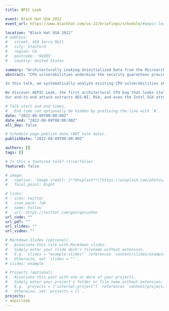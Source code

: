 ```yaml
---
title: ÆPIC Leak

event: Black Hat USA 2022
event_url: https://www.blackhat.com/us-22/briefings/schedule/#aepic-leak-architecturally-leaking-uninitialized-data-from-the-microarchitecture-26559

location: "Black Hat USA 2022"
# address:
#   street: 450 Serra Mall
#   city: Stanford
#   region: CA
#   postcode: '94305'
#   country: United States

summary: "Architecturally Leaking Uninitialized Data from the Microarchitecture."
abstract: "CPU vulnerabilities undermine the security guarantees provided by software- and hardware-security improvements. While the discovery of transient-execution attacks increased the interest in CPU vulnerabilities on a microarchitectural level, architectural CPU vulnerabilities are still understudied.

In this talk, we systematically analyze existing CPU vulnerabilities showing that CPUs suffer from vulnerabilities whose root causes match with those in complex software. We show that transient-execution attacks and architectural vulnerabilities often arise from the same type of bug and identify the blank spots. Investigating the blank spots, we focus on architecturally improperly initialized data locations.

We discover AEPIC Leak, the first architectural CPU bug that leaks stale data from the microarchitecture without using a side channel. AEPIC Leak works on all recent Sunny-Cove-based Intel CPUs (i.e., Ice Lake and Alder Lake) and does not require hyperthreading enabled. It architecturally leaks stale data incorrectly returned by reading undefined APIC-register ranges. AEPIC Leak samples data transferred between the L2 and last-level cache, including SGX enclave data, from the superqueue. We target data in use, e.g., register values and memory loads, as well as data at rest, e.g., SGX-enclave data pages. Even if AEPIC Leak is a sampling-based attack, we introduce techniques to precisely influence from which page and offset the attack leaks from.
Our end-to-end attack extracts AES-NI, RSA, and even the Intel SGX attestation keys from enclaves within a few seconds. We discuss mitigations and conclude that the only short-term mitigations for AEPIC Leak are to disable APIC MMIO or not rely on SGX."

# Talk start and end times.
#   End time can optionally be hidden by prefixing the line with `#`.
date: "2022-08-09T00:00:00Z"
date_end: "2022-08-09T00:00:00Z"
all_day: false

# Schedule page publish date (NOT talk date).
publishDate: "2022-08-09T00:00:00Z"

authors: []
tags: []

# Is this a featured talk? (true/false)
featured: false

# image:
#   caption: 'Image credit: [**Unsplash**](https://unsplash.com/photos/bzdhc5b3Bxs)'
#   focal_point: Right

# links:
# - icon: twitter
#   icon_pack: fab
#   name: Follow
#   url: https://twitter.com/georgecushen
url_code: ""
url_pdf: ""
url_slides: ""
url_video: ""

# Markdown Slides (optional).
#   Associate this talk with Markdown slides.
#   Simply enter your slide deck's filename without extension.
#   E.g. `slides = "example-slides"` references `content/slides/example-slides.md`.
#   Otherwise, set `slides = ""`.
# slides: example

# Projects (optional).
#   Associate this post with one or more of your projects.
#   Simply enter your project's folder or file name without extension.
#   E.g. `projects = ["internal-project"]` references `content/project/deep-learning/index.md`.
#   Otherwise, set `projects = []`.
projects:
- aepicleak
---
```


<!-- {{% callout note %}}
Click on the **Slides** button above to view the built-in slides feature.
{{% /callout %}}

Slides can be added in a few ways:

- **Create** slides using Wowchemy's [*Slides*](https://wowchemy.com/docs/managing-content/#create-slides) feature and link using `slides` parameter in the front matter of the talk file
- **Upload** an existing slide deck to `static/` and link using `url_slides` parameter in the front matter of the talk file
- **Embed** your slides (e.g. Google Slides) or presentation video on this page using [shortcodes](https://wowchemy.com/docs/writing-markdown-latex/).

Further event details, including [page elements](https://wowchemy.com/docs/writing-markdown-latex/) such as image galleries, can be added to the body of this page. -->
